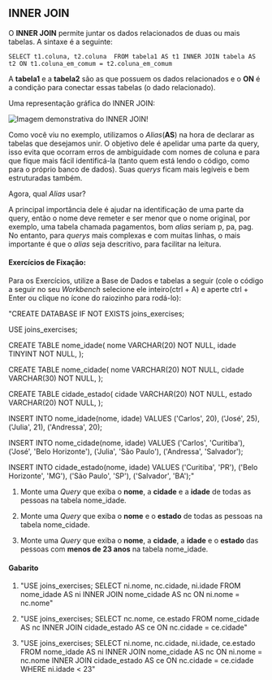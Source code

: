## INNER JOIN

O **INNER JOIN** permite juntar os dados relacionados de duas ou mais tabelas. A sintaxe é a seguinte:

`SELECT t1.coluna, t2.coluna 
FROM tabela1 AS t1
INNER JOIN tabela AS t2
ON t1.coluna_em_comum = t2.coluna_em_comum`

A **tabela1** e a **tabela2** são as que possuem os dados relacionados e o **ON** é a condição para conectar essas tabelas (o dado relacionado).

Uma representação gráfica do INNER JOIN:

![Imagem demonstrativa do INNER JOIN!](https://s3.us-east-2.amazonaws.com/assets.app.betrybe.com/back-end/sql/images/innerjoin-dcdd0d7b81d1843386871875fc408dd4.png)

Como você viu no exemplo, utilizamos o *Alias*(**AS**) na hora de declarar as tabelas que desejamos unir. O objetivo dele é apelidar uma parte da query, isso evita que ocorram erros de ambiguidade com nomes de coluna e para que fique mais fácil identificá-la (tanto quem está lendo o código, como para o próprio banco de dados). Suas *querys* ficam mais legíveis e bem estruturadas também.

Agora, qual *Alias* usar?

A principal importância dele é ajudar na identificação de uma parte da query, então o nome deve remeter e ser menor que o nome original, por exemplo, uma tabela chamada pagamentos, bom *alias* seriam p, pa, pag. No entanto, para *querys* mais complexas e com muitas linhas, o mais importante é que o *alias* seja descritivo, para facilitar na leitura.


#### Exercícios de Fixação:

Para os Exercícios, utilize a Base de Dados e tabelas a seguir (cole o código a seguir no seu *Workbench* selecione ele inteiro(ctrl + A) e aperte ctrl + Enter ou clique no ícone do raiozinho para rodá-lo):

"CREATE DATABASE IF NOT EXISTS joins_exercises;

USE joins_exercises;

CREATE TABLE nome_idade(
  nome VARCHAR(20) NOT NULL,
  idade TINYINT NOT NULL,
);

CREATE TABLE nome_cidade(
  nome VARCHAR(20) NOT NULL,
  cidade VARCHAR(30) NOT NULL,
);

CREATE TABLE cidade_estado(
  cidade VARCHAR(20) NOT NULL,
  estado VARCHAR(20) NOT NULL,
);

INSERT INTO nome_idade(nome, idade)
VALUES
  ('Carlos', 20),
  ('José', 25),
  ('Julia', 21),
  ('Andressa', 20);

INSERT INTO nome_cidade(nome, idade)
VALUES
  ('Carlos', 'Curitiba'),
  ('José', 'Belo Horizonte'),
  ('Julia', 'São Paulo'),
  ('Andressa', 'Salvador');

INSERT INTO cidade_estado(nome, idade)
VALUES
  ('Curitiba', 'PR'),
  ('Belo Horizonte', 'MG'),
  ('São Paulo', 'SP'),
  ('Salvador', 'BA');"

  1. Monte uma *Query* que exiba o **nome**, a **cidade** e a **idade** de todas as pessoas na tabela nome_idade.

  2. Monte uma *Query* que exiba o **nome** e o **estado** de todas as pessoas na tabela nome_cidade.

  3. Monte uma *Query* que exiba o **nome**, a **cidade**, a **idade** e o **estado** das pessoas com **menos de 23 anos** na tabela nome_idade.

  #### Gabarito

  1. "USE joins_exercises;
  SELECT ni.nome, nc.cidade, ni.idade 
  FROM nome_idade AS ni
  INNER JOIN nome_cidade AS nc
  ON ni.nome = nc.nome"

  2. "USE joins_exercises;
  SELECT nc.nome, ce.estado
  FROM nome_cidade AS nc
  INNER JOIN cidade_estado AS ce
  ON nc.cidade = ce.cidade"

  3. "USE joins_exercises;
  SELECT ni.nome, nc.cidade, ni.idade, ce.estado
  FROM nome_idade AS ni
  INNER JOIN nome_cidade AS nc
  ON ni.nome = nc.nome
  INNER JOIN cidade_estado AS ce
  ON nc.cidade = ce.cidade
  WHERE ni.idade < 23"
